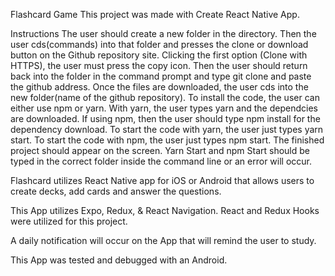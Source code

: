 Flashcard Game
This project was made with Create React Native App.

Instructions
The user should create a new folder in the directory. Then the user cds(commands) into that folder and presses the clone or download button on the Github repository site. Clicking the first option (Clone with HTTPS), the user must press the copy icon. Then the user should return back into the folder in the command prompt and type git clone and paste the github address. Once the files are downloaded, the user cds into the new folder(name of the github repository). To install the code, the user can either use npm or yarn. With yarn, the user types yarn and the dependcies are downloaded. If using npm, then the user should type npm install for the dependency download. To start the code with yarn, the user just types yarn start. To start the code with npm, the user just types npm start. The finished project should appear on the screen. Yarn Start and npm Start should be typed in the correct folder inside the command line or an error will occur.

Flashcard utilizes React Native app for iOS or Android that allows users to create decks, add cards and answer the questions.

This App utilizes Expo, Redux, & React Navigation. React and Redux Hooks were utilized for this project.

A daily notification will occur on the App that will remind the user to study.

This App was tested and debugged with an Android.
